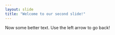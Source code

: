 ```yaml
---
layout: slide
title: "Welcome to our second slide!"
---
```

Now some better text.
Use the left arrow to go back!
